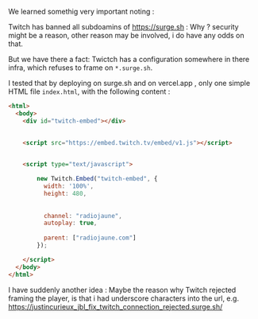 We learned somethig very important noting :


Twitch has banned all subdoamins of https://surge.sh : Why ? security might be a reason, other reason may be involved, i do have any odds on that.

But we have there a fact: Twictch has a configuration somewhere in there infra, which refuses to frame on `*.surge.sh`.

I tested that by deploying on surge.sh and on vercel.app , only one simple HTML file `index.html`, with the following content :

```Html
<html>
  <body>
    <div id="twitch-embed"></div>

        
    <script src="https://embed.twitch.tv/embed/v1.js"></script>

    
    <script type="text/javascript">

        new Twitch.Embed("twitch-embed", {
          width: '100%',
          height: 480,
           
           
          channel: "radiojaune", 
          autoplay: true,
          
          parent: ["radiojaune.com"]
        });

    </script>
  </body>
</html>
```



I have suddenly another idea : 
Maybe the reason why Twitch rejected framing the player, is that i had underscore characters into the url, e.g. https://justincurieux_jbl_fix_twitch_connection_rejected.surge.sh/